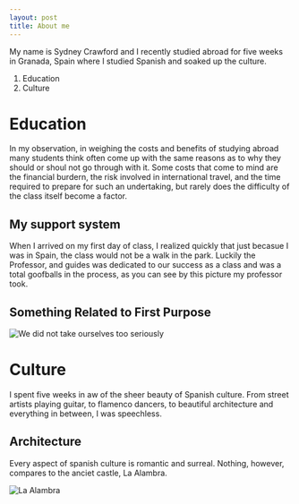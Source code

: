 ```yaml
---
layout: post
title: About me 
---
```

My name is Sydney Crawford and I recently studied abroad for five weeks in Granada, Spain where I studied Spanish and soaked up the culture. 

1. Education
1. Culture 

# Education

In my observation, in weighing the costs and benefits of studying abroad many students think often come up with the same reasons as to why they should or shoul not go through with it. Some costs that come to mind are the financial burdern, the risk involved in international travel, and the time required to prepare for such an undertaking, but rarely does the difficulty of the class itself become a factor.

## My support system 

When I arrived on my first day of class, I realized quickly that just becasue I was in Spain, the class would not be a walk in the park. Luckily the Professor, and guides was dedicated to our success as a class and was a total goofballs in the process, as you can see by this picture my professor took.
## Something Related to First Purpose
![We did not take ourselves too seriously](https://drive.google.com/file/d/1dbMkfSxEpRh4GiD3xKx4mfz_hiUi-ZJD/view?usp=sharing)

# Culture

I spent five weeks in aw of the sheer beauty of Spanish culture. From street artists playing guitar, to flamenco dancers, to beautiful architecture and everything in between, I was speechless. 

## Architecture
Every aspect of spanish culture is romantic and surreal. Nothing, however, compares to the anciet castle, La Alambra.

![La Alambra](https://www.google.com/maps/uv?pb=!1s0xd71fcb7977fb93b%3A0x808dd1ef1221a27f!3m1!7e115!4shttps%3A%2F%2Flh5.googleusercontent.com%2Fp%2FAF1QipPPanaP6JewQkGUGPnALO7rMneqn5syuHJFAzdx%3Dw256-h160-k-no!5sla%20alhambra%20-%20Google%20Search!15sCgIgAQ&imagekey=!1e10!2sAF1QipPPanaP6JewQkGUGPnALO7rMneqn5syuHJFAzdx&hl=en&sa=X&ved=2ahUKEwioi-rDtKLzAhXaMVkFHbcICKIQoip6BQiJARAD)

